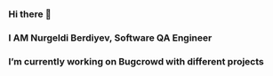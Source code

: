### Hi there 👋
### I AM Nurgeldi Berdiyev, Software QA Engineer
### I’m currently working on Bugcrowd with different projects

